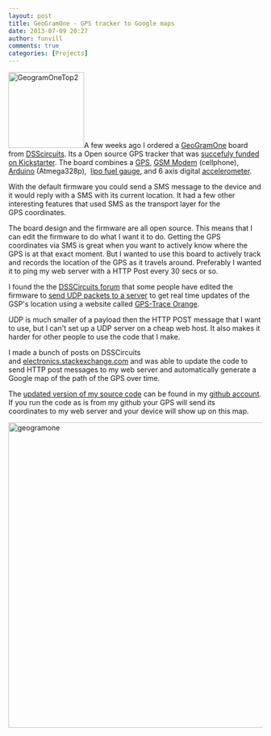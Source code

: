 ```yaml
---
layout: post
title: GeoGramOne - GPS tracker to Google maps
date: 2013-07-09 20:27
author: funvill
comments: true
categories: [Projects]
---
```

<a href="http://www.abluestar.com/blog/wp-content/uploads/2013/07/GeogramOneTop2.jpg"><img class="size-thumbnail wp-image-3438 alignright" alt="GeogramOneTop2" src="http://www.abluestar.com/blog/wp-content/uploads/2013/07/GeogramOneTop2-150x150.jpg" width="150" height="150" /></a>A few weeks ago I ordered a <a href="http://dsscircuits.com/geogram-one.html">GeoGramOne</a> board from <a href="http://dsscircuits.com">DSScircuits</a>. Its a Open source GPS tracker that was <a href="http://www.kickstarter.com/projects/dsscircuits/open-source-tracking-device">succefuly funded on Kickstarter</a>. The board combines a <a href="http://en.wikipedia.org/wiki/Global_Positioning_System">GPS</a>, <a href="https://en.wikipedia.org/wiki/GSM">GSM Modem</a> (cellphone), <a href="http://www.arduino.cc/">Arduino</a> (Atmega328p),  <a href="https://www.sparkfun.com/products/10617">lipo fuel gauge</a>, and 6 axis digital <a href="http://en.wikipedia.org/wiki/Accelerometer">accelerometer</a>.

With the default firmware you could send a SMS message to the device and it would reply with a SMS with its current location. It had a few other interesting features that used SMS as the transport layer for the GPS coordinates.

The board design and the firmware are all open source. This means that I can edit the firmware to do what I want it to do. Getting the GPS coordinates via SMS is great when you want to actively know where the GPS is at that exact moment. But I wanted to use this board to actively track and records the location of the GPS as it travels around. Preferably I wanted it to ping my web server with a HTTP Post every 30 secs or so.

I found the the <a href="http://www.dsscircuits.com/forum/">DSSCircuits forum</a> that some people have edited the firmware to <a href="http://www.dsscircuits.com/forum/index.php/topic,62.0.html">send UDP packets to a server</a> to get real time updates of the GSP's location using a website called <a href="http://gps-trace.com/">GPS-Trace Orange</a>.

UDP is much smaller of a payload then the HTTP POST message that I want to use, but I can't set up a UDP server on a cheap web host. It also makes it harder for other people to use the code that I make.

I made a bunch of posts on DSSCircuits and <a href="http://electronics.stackexchange.com/">electronics.stackexchange.com</a> and was able to update the code to send HTTP post messages to my web server and automatically generate a Google map of the path of the GPS over time.

The <a href="https://github.com/funvill/GeogramONE">updated version of my source code</a> can be found in my <a href="https://github.com/funvill/">github account</a>. If you run the code as is from my github your GPS will send its coordinates to my web server and your device will show up on this map.

<a href="http://www.abluestar.com/blog/wp-content/uploads/2013/07/geogramone.png"><img class="alignnone size-full wp-image-3441" alt="geogramone" src="http://www.abluestar.com/blog/wp-content/uploads/2013/07/geogramone.png" width="924" height="604" /></a>

&nbsp;
